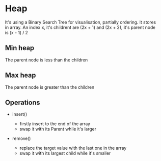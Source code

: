 Heap
===
It's using a Binary Search Tree for visualisation, partially ordering. It stores
in array. An index x, it's childrent are (2x + 1) and (2x + 2), it's parent node
is (x - 1) / 2

## Min heap
The parent node is less than the children

## Max heap
The parent node is greater than the children

## Operations
- insert()
  + firstly insert to the end of the array
  + swap it with its Parent while it's larger

- remove()
  + replace the target value with the last one in the array
  + swap it with its largest child while it's smaller
